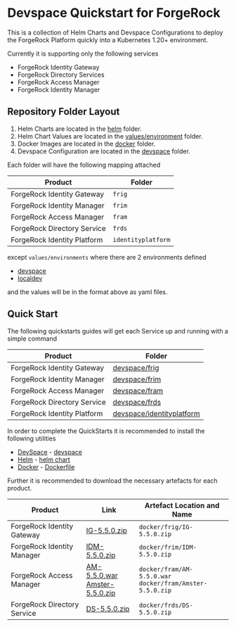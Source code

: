 # Devspace Quickstart for ForgeRock

This is a collection of Helm Charts and Devspace Configurations to deploy the ForgeRock Platform quickly into a Kubernetes 1.20+ environment.

Currently it is supporting only the following services

- ForgeRock Identity Gateway
- ForgeRock Directory Services
- ForgeRock Access Manager
- ForgeRock Identity Manager

## Repository Folder Layout

1. Helm Charts are located in the [helm](helm) folder.
2. Helm Chart Values are located in the [values/environment](values/environment) folder.
3. Docker Images are located in the [docker](docker) folder.
4. Devspace Configuration are located in the [devspace](devspace) folder.

Each folder will have the following mapping attached

| Product                     | Folder             |
| --------------------------- | ------------------ |
| ForgeRock Identity Gateway  | `frig`             |
| ForgeRock Identity Manager  | `frim`             |
| ForgeRock Access Manager    | `fram`             |
| ForgeRock Directory Service | `frds`             |
| ForgeRock Identity Platform | `identityplatform` |

except `values/environments` where there are 2 environments defined

- [devspace](values/environment/devspace)
- [localdev](values/environment/localdev)

and the values will be in the format above as yaml files.

## Quick Start

The following quickstarts guides will get each Service up and running with a simple command

| Product                     | Folder                                                           |
| --------------------------- | ---------------------------------------------------------------- |
| ForgeRock Identity Gateway  | [devspace/frig](devspace/frig/README.md)                         |
| ForgeRock Identity Manager  | [devspace/frim](devspace/frim/README.md)                         |
| ForgeRock Access Manager    | [devspace/fram](devspace/fram/README.md)                         |
| ForgeRock Directory Service | [devspace/frds](devspace/frds/README.md)                         |
| ForgeRock Identity Platform | [devspace/identityplatform](devspace/identityplatform/README.md) |

In order to complete the QuickStarts it is recommended to install the following utilities

- [DevSpace](https://devspace.sh/) - [devspace](devspace)
- [Helm](https://helm.sh/) - [helm chart](helm)
- [Docker](https://www.docker.com/) - [Dockerfile](docker/Dockerfile)

Further it is recommended to download the necessary artefacts for each product.

| Product                     | Link                                                                                                                                                                                                                                                                                                                         | Artefact Location and Name                                    |
| --------------------------- | ---------------------------------------------------------------------------------------------------------------------------------------------------------------------------------------------------------------------------------------------------------------------------------------------------------------------------- | ------------------------------------------------------------- |
| ForgeRock Identity Gateway  | [IG-5.5.0.zip](https://backstage.forgerock.com/downloads/get/familyId:ig/productId:ig/minorVersion:7.2/version:5.5.0/releaseType:full/distribution:zip)                                                                                                                                                                      | `docker/frig/IG-5.5.0.zip`                                    |
| ForgeRock Identity Manager  | [IDM-5.5.0.zip](https://backstage.forgerock.com/downloads/get/familyId:idm/productId:idm/minorVersion:7.2/version:5.5.0/releaseType:full/distribution:zip)                                                                                                                                                                   | `docker/frim/IDM-5.5.0.zip`                                   |
| ForgeRock Access Manager    | [AM-5.5.0.war](https://backstage.forgerock.com/downloads/get/familyId:am/productId:am/minorVersion:7.2/version:5.5.0/releaseType:full/distribution:war) <br/>[Amster-5.5.0.zip](https://backstage.forgerock.com/downloads/get/familyId:am/productId:amster/minorVersion:7.2/version:5.5.0/releaseType:full/distribution:zip) | `docker/fram/AM-5.5.0.war`<br/>`docker/fram/Amster-5.5.0.zip` |
| ForgeRock Directory Service | [DS-5.5.0.zip](https://backstage.forgerock.com/downloads/get/familyId:ds/productId:ds/minorVersion:7.2/version:5.5.0/releaseType:full/distribution:zip)                                                                                                                                                                      | `docker/frds/DS-5.5.0.zip`                                    |

